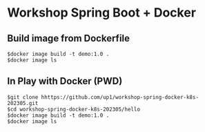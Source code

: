 # Workshop Spring Boot + Docker

## Build image from Dockerfile
```
$docker image build -t demo:1.0 .
$docker image ls
```

## In Play with Docker (PWD)
```
$git clone hhttps://github.com/up1/workshop-spring-docker-k8s-202305.git
$cd workshop-spring-docker-k8s-202305/hello
$docker image build -t demo:1.0 .
$docker image ls
```
